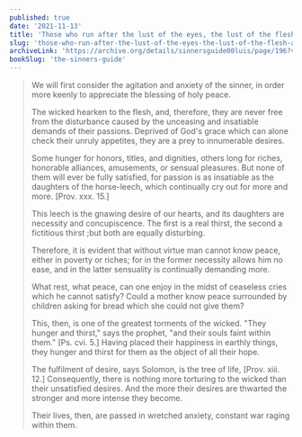 ```yaml
---
published: true
date: '2021-11-13'
title: 'Those who run after the lust of the eyes, the lust of the flesh, and the pride of life, never know peace in this life'
slug: 'those-who-run-after-the-lust-of-the-eyes-the-lust-of-the-flesh-and-the-pride-of-life-never-know-peace-in-this-life'
archiveLink: 'https://archive.org/details/sinnersguide00luis/page/196?view=theater'
bookSlug: 'the-sinners-guide'
---
```


> We will first consider the agitation and anxiety of the sinner, in order more keenly to appreciate the blessing of holy peace.
>
> The wicked hearken to the flesh, and, therefore, they are never free from the disturbance caused by the unceasing and insatiable demands of their passions. Deprived of God's grace which can alone check their unruly appetites, they are a prey to innumerable desires.
>
> Some hunger for honors, titles, and dignities, others long for riches, honorable alliances, amusements, or sensual pleasures. But none of them will ever be fully satisfied, for passion is as insatiable as the daughters of the horse-leech, which continually cry out for more and more. [Prov. xxx. 15.]
>
> This leech is the gnawing desire of our hearts, and its daughters are necessity and concupiscence. The first is a real thirst, the second a fictitious thirst ;but both are equally disturbing.
>
> Therefore, it is evident that without virtue man cannot know peace, either in poverty or riches; for in the former necessity allows him no ease, and in the latter sensuality is continually demanding more.
>
> What rest, what peace, can one enjoy in the midst of ceaseless cries which he cannot satisfy? Could a mother know peace surrounded by children asking for bread which she could not give them?
>
> This, then, is one of the greatest torments of the wicked. "They hunger and thirst," says the prophet, "and their souls faint within them." [Ps. cvi. 5.] Having placed their happiness in earthly things, they hunger and thirst for them as the object of all their hope.
>
> The fulfilment of desire, says Solomon, is the tree of life, [Prov. xiii. 12.] Consequently, there is nothing more torturing to the wicked than their unsatisfied desires. And the more their desires are thwarted the stronger and more intense they become.
>
> Their lives, then, are passed in wretched anxiety, constant war raging within them.
